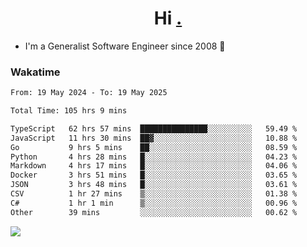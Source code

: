 <h1 align="center">Hi <a href="https://www.hackerrank.com/erasmosaraujo">.</a></h1>
 
- I'm a Generalist Software Engineer  since 2008 🚀
<!--  
<p align="left">
  <a href="https://github.com/erasmosoares/github-readme-stats">
    <img
      align="center"
      src="https://github-readme-stats.vercel.app/api/top-langs/?username=erasmosoares&theme=radical&layout=compact"
    />
  </a>
  <a href="https://github.com/erasmosoares/github-readme-stats">
    [![Harlok's WakaTime stats](https://github-readme-stats.vercel.app/api/wakatime?username=ffflabs)](https://github.com/anuraghazra/github-readme-stats)
  </a>
</p>

<!--
 ### Repo 
 
<p align="left">
 <a href="https://github.com/erasmosoares/github-readme-stats">
    <img
      align="center"
      height="165"
      src="https://github-readme-stats.vercel.app/api/pin?username=erasmosoares&repo=sample-node&title_color=fff&icon_color=f9f9f9&text_color=9f9f9f&bg_color=151515"
    />
  </a>
  <a href="https://github.com/erasmosoares/github-readme-stats">
    <img
      align="center"
      height="165"
      src="https://github-readme-stats.vercel.app/api/pin?username=erasmosoares&repo=sample-node&title_color=fff&icon_color=f9f9f9&text_color=9f9f9f&bg_color=151515"
    />
  </a>
</p>
-->

 ### Wakatime 

<!--START_SECTION:waka-->

```txt
From: 19 May 2024 - To: 19 May 2025

Total Time: 105 hrs 9 mins

TypeScript   62 hrs 57 mins  ███████████████░░░░░░░░░░   59.49 %
JavaScript   11 hrs 30 mins  ██▓░░░░░░░░░░░░░░░░░░░░░░   10.88 %
Go           9 hrs 5 mins    ██░░░░░░░░░░░░░░░░░░░░░░░   08.59 %
Python       4 hrs 28 mins   █░░░░░░░░░░░░░░░░░░░░░░░░   04.23 %
Markdown     4 hrs 17 mins   █░░░░░░░░░░░░░░░░░░░░░░░░   04.06 %
Docker       3 hrs 51 mins   █░░░░░░░░░░░░░░░░░░░░░░░░   03.65 %
JSON         3 hrs 48 mins   █░░░░░░░░░░░░░░░░░░░░░░░░   03.61 %
CSV          1 hr 27 mins    ▒░░░░░░░░░░░░░░░░░░░░░░░░   01.38 %
C#           1 hr 1 min      ▒░░░░░░░░░░░░░░░░░░░░░░░░   00.96 %
Other        39 mins         ░░░░░░░░░░░░░░░░░░░░░░░░░   00.62 %
```

<!--END_SECTION:waka-->

![](https://komarev.com/ghpvc/?username=erasmosoares&color=brightgreen)

